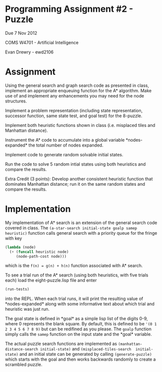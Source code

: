 Programming Assignment #2 - Puzzle
======================================================================
Due 7 Nov 2012

COMS W4701 - Artificial Intelligence

Evan Drewry - ewd2106


Assignment
======================================================================
Using the general search and graph search code as presented in class,
implement an appropriate enqueuing function for the A\* algorithm. 
Make use of and implement any enhancements you may need for the node
structures.

Implement a problem representation (including state representation,
successor function, same state test, and goal test) for the 8-puzzle.

Implement both heuristic functions shown in class (i.e. misplaced
tiles and Manhattan distance).

Instrument the A\* code to accumulate into a global variable
\*nodes-expanded\* the total number of nodes expanded.

Implement code to generate random solvable initial states.

Run the code to solve 5 random intial states using both heuristics
and compare the results.

Extra Credit (3 points): Develop another consistent heuristic
function that dominates Manhattan distance; run it on the same
random states and compare the results.



Implementation
======================================================================
My implementation of A\* search is an extension of the general search
code covered in class. The `(a-star-search initial-state goalp samep
heuristic)` function calls general search with a priority queue for
the fringe with key
```lisp
(lambda (node)                                                
  (+ (funcall heuristic node)                                 
     (node-path-cost node)))
```
which is the `f(n) = g(n) + h(n)` function associated with A\* search.

To see a trial run of the A\* search (using both heuristics, with five
trials each) load the eight-puzzle.lisp file and enter
```lisp
(run-tests)
```
into the REPL. When each trial runs, it will print the resulting value
of \*nodes-expanded\* along with some informative text about which
trial and heuristic was just run.

The goal state is defined in \*goal\* as a simple lisp list of the
digits 0-9, where 0 represents the blank square. By default, this is
defined to be `'(0 1 2 3 4 5 6 7 8 9)` but can be redifined as you
please. The `goalp` function simply calls the `samep` function on the
input state and the \*goal\* variable.

The actual puzzle search functions are implemented as `(manhattan-
distance-search initial-state)` and `(misplaced-tiles-search 
initial-state)` and an initial state can be generated by calling
`(generate-puzzle)` which starts with the goal and then works
backwards randomly to create a scrambled puzzle.
